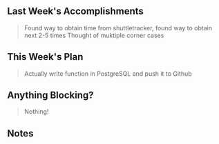 ## Last Week's Accomplishments

>  Found way to obtain time from shuttletracker, found way to obtain next 2-5 times
> Thought of muktiple corner cases
## This Week's Plan

>  Actually write function in PostgreSQL and push it to Github

## Anything Blocking?

>  Nothing!

## Notes
